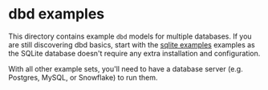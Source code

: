 # dbd examples
This directory contains example `dbd` models for multiple databases. 
If you are still discovering dbd basics, start with
the [sqlite examples](sqlite/README.md) examples as the SQLite database doesn't 
require any extra installation and configuration. 

With all other example sets, you'll need to have a database server (e.g. Postgres, MySQL, 
or Snowflake) to run them.
